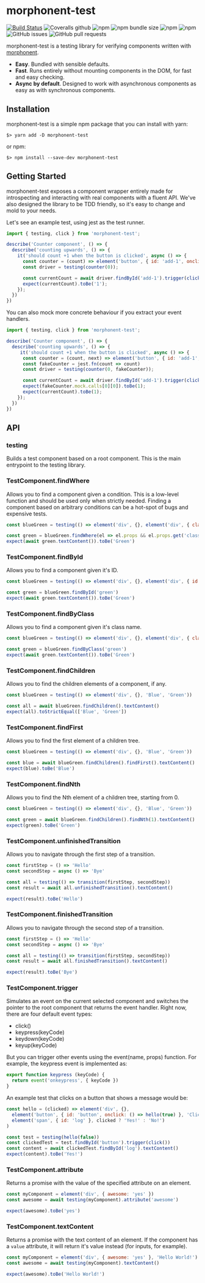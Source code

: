 # morphonent-test
[![Build Status](https://img.shields.io/endpoint.svg?url=https%3A%2F%2Factions-badge.atrox.dev%2Fkmruiz%2Fmorphonent-test%2Fbadge&style=flat)](https://actions-badge.atrox.dev/kmruiz/morphonent-test/goto)
![Coveralls github](https://img.shields.io/coveralls/github/kmruiz/morphonent-test)
![npm](https://img.shields.io/npm/v/morphonent-test.svg) 
![npm bundle size](https://img.shields.io/bundlephobia/min/morphonent-test.svg) 
![npm](https://img.shields.io/npm/dm/morphonent-test.svg)
![npm](https://img.shields.io/npm/l/morphonent-test.svg)
![GitHub issues](https://img.shields.io/github/issues/kmruiz/morphonent-test.svg)
![GitHub pull requests](https://img.shields.io/github/issues-pr/kmruiz/morphonent-test.svg)

morphonent-test is a testing library for verifying components written with [morphonent](https://github.com/kmruiz/morphonent).

* **Easy**. Bundled with sensible defaults.
* **Fast**. Runs entirely without mounting components in the DOM, for fast and easy checking.
* **Async by default**. Designed to work with asynchronous components as easy as with synchronous components.

## Installation

morphonent-test is a simple npm package that you can install with yarn:

`$> yarn add -D morphonent-test`

or npm:

`$> npm install --save-dev morphonent-test`

## Getting Started

morphonent-test exposes a component wrapper entirely made for introspecting and interacting with real components with a fluent API.
We've also designed the library to be TDD friendly, so it's easy to change and mold to your needs.

Let's see an example test, using jest as the test runner.

```js
import { testing, click } from 'morphonent-test';

describe('Counter component', () => {
  describe('counting upwards', () => {
    it('should count +1 when the button is clicked', async () => {
      const counter = (count) => element('button', { id: 'add-1', onclick: () => counter(count + 1) }, count);
      const driver = testing(counter(0));

      const currentCount = await driver.findById('add-1').trigger(click()).textContent();
      expect(currentCount).toBe('1');
    });
  })
})
```

You can also mock more concrete behaviour if you extract your event handlers.

```js
import { testing, click } from 'morphonent-test';

describe('Counter component', () => {
  describe('counting upwards', () => {
     it('should count +1 when the button is clicked', async () => {
      const counter = (count, next) => element('button', { id: 'add-1', onclick: () => next(count + 1, next) }, count);
      const fakeCounter = jest.fn(count => count)
      const driver = testing(counter(0, fakeCounter));

      const currentCount = await driver.findById('add-1').trigger(click()).textContent();
      expect(fakeCounter.mock.calls[0][0]).toBe(1);
      expect(currentCount).toBe(1);
    });
  })
})
```

## API

### testing

Builds a test component based on a root component. This is the main entrypoint to the testing library.

### TestComponent.findWhere

Allows you to find a component given a condition. This is a low-level function and should be used only when strictly needed. Finding a component based on arbitrary conditions can be a hot-spot of bugs and expensive tests.

```js
const blueGreen = testing(() => element('div', {}, element('div', { class: 'blue' }, 'Blue'), element('div', { class: 'green' }, 'Green')))

const green = blueGreen.findWhere(el => el.props && el.props.get('class') === 'green')
expect(await green.textContent()).toBe('Green')
```

### TestComponent.findById

Allows you to find a component given it's ID.

```js
const blueGreen = testing(() => element('div', {}, element('div', { id: 'blue' }, 'Blue'), element('div', { id: 'green' }, 'Green')))

const green = blueGreen.findById('green')
expect(await green.textContent()).toBe('Green')
```

### TestComponent.findByClass

Allows you to find a component given it's class name.

```js
const blueGreen = testing(() => element('div', {}, element('div', { class: 'blue' }, 'Blue'), element('div', { class: 'green' }, 'Green')))

const green = blueGreen.findByClass('green')
expect(await green.textContent()).toBe('Green')
```

### TestComponent.findChildren

Allows you to find the children elements of a component, if any.

```js
const blueGreen = testing(() => element('div', {}, 'Blue', 'Green'))

const all = await blueGreen.findChildren().textContent()
expect(all).toStrictEqual(['Blue', 'Green'])
```

### TestComponent.findFirst

Allows you to find the first element of a children tree.

```js
const blueGreen = testing(() => element('div', {}, 'Blue', 'Green'))

const blue = await blueGreen.findChildren().findFirst().textContent()
expect(blue).toBe('Blue')
```

### TestComponent.findNth

Allows you to find the Nth element of a children tree, starting from 0.

```js
const blueGreen = testing(() => element('div', {}, 'Blue', 'Green'))

const green = await blueGreen.findChildren().findNth(1).textContent()
expect(green).toBe('Green')
```

### TestComponent.unfinishedTransition

Allows you to navigate through the first step of a transition.

```js
const firstStep = () => 'Hello'
const secondStep = async () => 'Bye'

const all = testing(() => transition(firstStep, secondStep))
const result = await all.unfinishedTransition().textContent()

expect(result).toBe('Hello')
```

### TestComponent.finishedTransition

Allows you to navigate through the second step of a transition.

```js
const firstStep = () => 'Hello'
const secondStep = async () => 'Bye'

const all = testing(() => transition(firstStep, secondStep))
const result = await all.finishedTransition().textContent()

expect(result).toBe('Bye')
```

### TestComponent.trigger

Simulates an event on the current selected component and switches the pointer to the root component that returns the event handler. Right now, there are four default event types:

* click()
* keypress(keyCode)
* keydown(keyCode)
* keyup(keyCode)

But you can trigger other events using the event(name, props) function. For example, the keypress event is implemented as:

```js
export function keypress (keyCode) {
  return event('onkeypress', { keyCode })
}
```

An example test that clicks on a button that shows a message would be:

```js
const hello = (clicked) => element('div', {},
  element('button', { id: 'button', onclick: () => hello(true) }, 'Click me!'),
  element('span', { id: 'log' }, clicked ? 'Yes!' : 'No!')
)

const test = testing(hello(false))
const clickedTest = test.findById('button').trigger(click())
const content = await clickedTest.findById('log').textContent()
expect(content).toBe('Yes!')
```

### TestComponent.attribute

Returns a promise with the value of the specified attribute on an element.

```js
const myComponent = element('div', { awesome: 'yes' })
const awesome = await testing(myComponent).attribute('awesome')

expect(awesome).toBe('yes')
```


### TestComponent.textContent

Returns a promise with the text content of an element. If the component has a `value` attribute, it will return it's value instead (for inputs, for example).

```js
const myComponent = element('div', { awesome: 'yes' }, 'Hello World!')
const awesome = await testing(myComponent).textContent()

expect(awesome).toBe('Hello World!')
```
